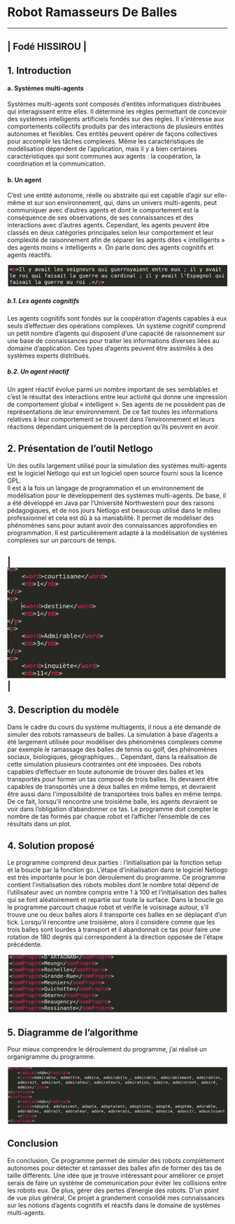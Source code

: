 # Robot Ramasseurs De Balles
---

|               Fodé HISSIROU               |
---


## 1. Introduction


#### a. Systèmes multi-agents

Systèmes multi-agents sont composés d’entités informatiques distribuées qui interagissent entre elles. 
Il détermine les règles permettant de concevoir des systèmes intelligents artificiels fondés sur des règles. 
Il s’intéresse aux comportements collectifs produits par des interactions de plusieurs entités autonomes et flexibles.
Ces entités peuvent opérer de façons collectives pour accomplir les tâches complexes. 
Même les caractéristiques de modélisation dépendent de l’application, 
mais il y a bien certaines caractéristiques qui sont communes aux agents : la coopération, la coordination et la communication.

#### b. Un agent 

C’est une entité autonome, réelle ou abstraite qui est capable d’agir sur elle-même et sur son environnement,
qui, dans un univers multi-agents, peut communiquer avec d’autres agents et dont le comportement est la conséquence de ses observations,
de ses connaissances et des interactions avec d’autres agents. 
Cependant, les agents peuvent être classés en deux catégories principales selon leur comportement et leur complexité de raisonnement 
afin de séparer les agents dites « intelligents »  des agents moins « intelligents ». 
On parle donc des agents cognitifs et agents réactifs.

![](images/image01.png)

#####  b.1. Les agents cognitifs
Les agents cognitifs sont fondés sur la coopération d’agents capables à eux  seuls d’effectuer des opérations complexes. 
Un système cognitif comprend un petit nombre d’agents qui disposent d’une capacité de raisonnement sur une base de connaissances 
pour traiter les informations diverses liées au domaine d’application.
Ces types d’agents peuvent être assimilés à des systèmes experts distribués.



##### b.2. Un agent réactif 

Un agent réactif évolue parmi un nombre important de ses semblables et c’est le résultat des interactions entre leur activité qui donne une impression de comportement global « intelligent ».
Ses agents de ne possèdent pas de représentations de leur environnement. 
De ce fait toutes les informations relatives à leur comportement se trouvent dans l’environnement et leurs réactions dépendant uniquement de la perception qu’ils peuvent en avoir.


## 2. Présentation de l’outil Netlogo
Un des outils largement utilisé pour la simulation des systèmes multi-agents est le logiciel Netlogo qui est un logiciel open source fourni sous la licence GPL.  
Il est à la fois un langage de programmation et un environnement de modélisation pour le développement des systèmes multi-agents.
De base, il a été développé en Java par l’Université Northwestern pour des raisons pédagogiques, 
et de nos jours Netlogo est beaucoup utilisé dans le milieu professionnel et cela est dû à sa maniabilité. 
Il permet de modéliser des phénomènes sans pour autant avoir des connaissances approfondies en programmation. 
Il est particulièrement adapté à la modélisation de systèmes complexes sur un parcours de temps.

| ![](images/image02.png) |
---
## 3. Description du modèle
Dans le cadre du cours du système multiagents, il nous a été demandé de simuler des robots ramasseurs de balles. 
La simulation à base d’agents a été largement utilisée pour modéliser des phénomènes complexes comme par exemple le ramassage des balles de tennis ou golf, des phénomènes sociaux, biologiques, géographiques... 
Cependant, dans la réalisation de cette simulation plusieurs contraintes ont été imposées. 
Des robots capables d’effectuer en toute autonomie de trouver des balles et les transportés pour former un tas composé de trois balles. 
Ils devraient être capables de transportés une à deux balles en même temps, et devraient être aussi dans l'impossibilité de transportées trois balles en même temps. 
De ce fait, lorsqu’il rencontre une troisième balle, les agents devraient se voir dans l’obligation d’abandonner ce tas. 
Le programme doit compter le nombre de tas formés par chaque robot et l’afficher l’ensemble de ces résultats dans un plot.

## 4. Solution proposé
Le programme comprend deux parties : l’initialisation par la fonction setup et la boucle par la fonction go. 
L’étape d’initialisation dans le logiciel Netlogo est très importante pour le bon déroulement du programme. 
Ce programme contient l’initialisation des robots mobiles dont le nombre total dépend de l’utilisateur avec un nombre compris entre 1 à 100 et l’initialisation des balles qui se font aléatoirement et repartie sur toute la surface. 
Dans la boucle go le programme parcourt chaque robot et vérifie le voisinage autour, s’il trouve une ou deux balles alors il transporte ces balles en se déplaçant d’un tick. 
Lorsqu'il rencontre une troisième, alors il considère comme que les trois balles sont lourdes à transport 
et il abandonnait ce tas pour faire une rotation de 180 degrés qui correspondent à la direction opposée de l'étape précédente. 

![](images/image03.png)

## 5. Diagramme de l’algorithme
Pour mieux comprendre le déroulement du programme, j’ai réalisé un organigramme du programme.

![](images/image04.png)

## Conclusion 
En conclusion, Ce programme permet de simuler des robots complètement autonomes pour détecter et ramasser des balles afin de former des tas de taille différents.
Une idée que je trouve intéressant pour améliorer ce projet serais de faire un système de communication pour éviter les collisions entre les robots eux. De plus, gérer des pertes d’énergie des robots.
D'un point de vue plus général, Ce projet a grandement consolidé mes connaissances sur les notions d’agents cognitifs et réactifs dans le domaine de systèmes multi-agents.